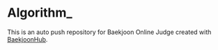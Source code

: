 # Algorithm_
This is an auto push repository for Baekjoon Online Judge created with [BaekjoonHub](https://github.com/BaekjoonHub/BaekjoonHub).
